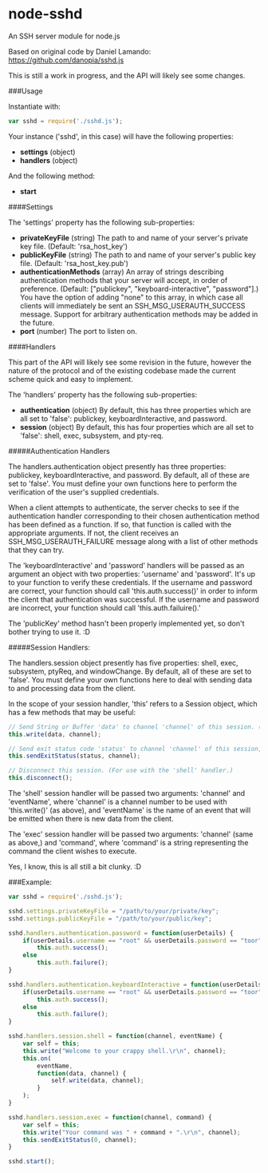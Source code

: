 node-sshd
=========

An SSH server module for node.js

Based on original code by Daniel Lamando: https://github.com/danopia/sshd.js

This is still a work in progress, and the API will likely see some changes.

###Usage

Instantiate with:

```js
var sshd = require('./sshd.js');
```

Your instance ('sshd', in this case) will have the following properties:

* **settings** (object)
* **handlers** (object)

And the following method:

* **start**

####Settings

The 'settings' property has the following sub-properties:

* **privateKeyFile** (string) The path to and name of your server's private key file. (Default: 'rsa_host_key')
* **publicKeyFile** (string) The path to and name of your server's public key file. (Default: 'rsa_host_key.pub')
* **authenticationMethods** (array) An array of strings describing authentication methods that your server will accept, in order of preference. (Default: ["publickey", "keyboard-interactive", "password"].)  You have the option of adding "none" to this array, in which case all clients will immediately be sent an SSH_MSG_USERAUTH_SUCCESS message.  Support for arbitrary authentication methods may be added in the future.
* **port** (number) The port to listen on.

####Handlers

This part of the API will likely see some revision in the future, however the nature of the protocol and of the existing codebase made the current scheme quick and easy to implement.

The 'handlers' property has the following sub-properties:

* **authentication** (object) By default, this has three properties which are all set to 'false': publickey, keyboardInteractive, and password.
* **session** (object) By default, this has four properties which are all set to 'false': shell, exec, subsystem, and pty-req.

#####Authentication Handlers

The handlers.authentication object presently has three properties: publickey, keyboardInteractive, and password.  By default, all of these are set to 'false'.  You must define your own functions here to perform the verification of the user's supplied credentials.

When a client attempts to authenticate, the server checks to see if the authentication handler corresponding to their chosen authentication method has been defined as a function.  If so, that function is called with the appropriate arguments.  If not, the client receives an SSH_MSG_USERAUTH_FAILURE message along with a list of other methods that they can try.

The 'keyboardInteractive' and 'password' handlers will be passed as an argument an object with two properties: 'username' and 'password'.  It's up to your function to verify these credentials.  If the username and password are correct, your function should call 'this.auth.success()' in order to inform the client that authentication was successful.  If the username and password are incorrect, your function should call 'this.auth.failuire().'

The 'publicKey' method hasn't been properly implemented yet, so don't bother trying to use it. :D

#####Session Handlers:

The handlers.session object presently has five properties: shell, exec, subsystem, ptyReq, and windowChange.  By default, all of these are set to 'false'.  You must define your own functions here to deal with sending data to and processing data from the client.

In the scope of your session handler, 'this' refers to a Session object, which has a few methods that may be useful:

```js
// Send String or Buffer 'data' to channel 'channel' of this session. ('shell' and 'exec')
this.write(data, channel);

// Send exit status code 'status' to channel 'channel' of this session, and close the channel. ('exec')
this.sendExitStatus(status, channel);

// Disconnect this session. (For use with the 'shell' handler.)
this.disconnect();
```

The 'shell' session handler will be passed two arguments: 'channel' and 'eventName', where 'channel' is a channel number to be used with 'this.write()' (as above), and 'eventName' is the name of an event that will be emitted when there is new data from the client.

The 'exec' session handler will be passed two arguments: 'channel' (same as above,) and 'command', where 'command' is a string representing the command the client wishes to execute.

Yes, I know, this is all still a bit clunky. :D

###Example:

```js
var sshd = require('./sshd.js');

sshd.settings.privateKeyFile = "/path/to/your/private/key";
sshd.settings.publicKeyFile = "/path/to/your/public/key";

sshd.handlers.authentication.password = function(userDetails) {
    if(userDetails.username == "root" && userDetails.password == "toor")
        this.auth.success();
    else
        this.auth.failure();
}

sshd.handlers.authentication.keyboardInteractive = function(userDetails) {
    if(userDetails.username == "root" && userDetails.password == "toor")
        this.auth.success();
    else
        this.auth.failure();
}

sshd.handlers.session.shell = function(channel, eventName) {
    var self = this;
    this.write("Welcome to your crappy shell.\r\n", channel);
    this.on(
        eventName,
        function(data, channel) {
            self.write(data, channel);
        }
    );
}

sshd.handlers.session.exec = function(channel, command) {
    var self = this;
    this.write("Your command was " + command + ".\r\n", channel);
    this.sendExitStatus(0, channel);
}

sshd.start();
```